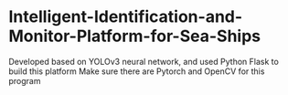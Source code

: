 # Intelligent-Identification-and-Monitor-Platform-for-Sea-Ships
Developed based on YOLOv3 neural network, and used Python Flask to build this platform
Make sure there are Pytorch and OpenCV for this program
